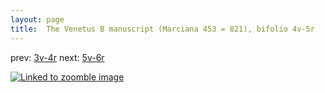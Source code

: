 ```yaml
---
layout: page
title:  The Venetus B manuscript (Marciana 453 = 821), bifolio 4v-5r
---
```


prev: [3v-4r](../3v-4r/) next: [5v-6r](../5v-6r/)



[![Linked to zoomble image](http://www.homermultitext.org/iipsrv?IIIF=/project/homer/pyramidal/deepzoom/hmt/vbbifolio/v1/vb_4v_5r.tif/full/2000,/0/default.jpg)](http://www.homermultitext.org/ict2/?urn=urn:cite2:hmt:vbbifolio.v1:vb_4v_5r)

